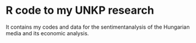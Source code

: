 # R code to my UNKP research
It contains my codes and data for the sentimentanalysis of the Hungarian media and its economic analysis.
